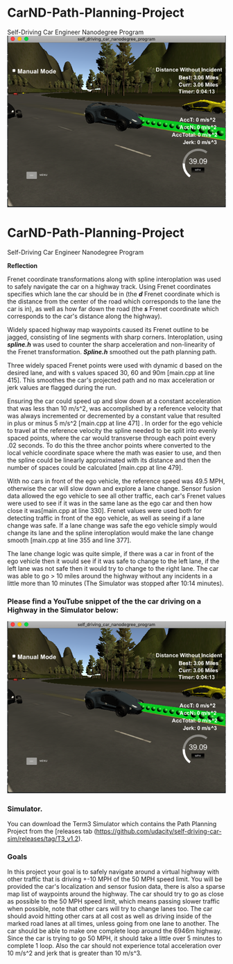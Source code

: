 # CarND-Path-Planning-Project
Self-Driving Car Engineer Nanodegree Program
![Path Planning: Highway Driving](./PathPlanning.png)

# CarND-Path-Planning-Project
Self-Driving Car Engineer Nanodegree Program

**Reflection**

Frenet coordinate transformations along with spline interoplation was used to safely navigate the car on a highway track. Using Frenet coordinates specifies which lane the car should be in (the ***d*** Frenet coordinate which is the distance from the center of the road which corresponds to the lane the car is in), as well as how far down the road (the ***s*** Frenet coordinate which corresponds to the car's distance along the highway).

Widely spaced highway map waypoints caused its Frenet outline to be jagged, consisting of line segments with sharp corners. Interoplation, using ***spline.h*** was used to counter the sharp acceleration and non-linearity of the Frenet transformation. ***Spline.h*** smoothed out the path planning path.

Three widely spaced Frenet points were used with dynamic d based on the desired lane, and with s values spaced 30, 60 and 90m [main.cpp at line 415]. This smoothes the car's projected path and no max acceleration or jerk values are flagged during the run. 

Ensuring the car could speed up and slow down at a constant acceleration that was less than 10 m/s^2, was accomplished by a reference velocity that was always incremented or decremented by a constant value that resulted in plus or minus 5 m/s^2 [main.cpp at line 471] . In order for the ego vehicle to travel at the reference velocity the spline needed to be split into evenly spaced points, where the car would transverse through each point every .02 seconds. To do this the three anchor points where converted to the local vehicle coordinate space where the math was easier to use, and then the spline could be linearly approximated with its distance and then the number of spaces could be calculated [main.cpp at line 479].

With no cars in front of the ego vehicle, the reference speed was 49.5 MPH, otherwise the car will slow down and explore a lane change. Sensor fusion data allowed the ego vehicle to see all other traffic, each car's Frenet values were used to see if it was in the same lane as the ego car and then how close it was[main.cpp at line 330]. Frenet values were used both for detecting traffic in front of the ego vehicle, as well as seeing if a lane change was safe. If a lane change was safe the ego vehicle simply would change its lane and the spline interoplation would make the lane change smooth [main.cpp at line 355 and line 377].

The lane change logic was quite simple, if there was a car in front of the ego vehicle then it would see if it was safe to change to the left lane, if the left lane was not safe then it would try to change to the right lane. The car was able to go > 10 miles around the highway without any incidents in a little more than 10 minutes (The Simulator was stopped after 10:14 minutes).

### Please find a YouTube snippet of the the car driving on a Highway in the Simulator below:

[![Path Planning: Highway Driving Video](https://github.com/johangenis/CarND-Path-Planning-Project/blob/master/PathPlanning.png)](https://youtu.be/5_LmYiq4SGw)
   
### Simulator.
You can download the Term3 Simulator which contains the Path Planning Project from the [releases tab (https://github.com/udacity/self-driving-car-sim/releases/tag/T3_v1.2).

### Goals
In this project your goal is to safely navigate around a virtual highway with other traffic that is driving +-10 MPH of the 50 MPH speed limit. You will be provided the car's localization and sensor fusion data, there is also a sparse map list of waypoints around the highway. The car should try to go as close as possible to the 50 MPH speed limit, which means passing slower traffic when possible, note that other cars will try to change lanes too. The car should avoid hitting other cars at all cost as well as driving inside of the marked road lanes at all times, unless going from one lane to another. The car should be able to make one complete loop around the 6946m highway. Since the car is trying to go 50 MPH, it should take a little over 5 minutes to complete 1 loop. Also the car should not experience total acceleration over 10 m/s^2 and jerk that is greater than 10 m/s^3.



